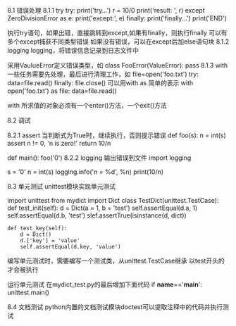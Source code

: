 8.1 错误处理
8.1.1 try
try:
    print('try...')
    r = 10/0
    print('result: ', r)
except ZeroDivisionError as e:
    print('except:', e)
finally:
    print('finally...')
print('END')

执行try语句，如果出错，直接跳转到except,如果有finally，则执行finally
可以有多个except捕获不同类型错误
如果没有错误，可以在except后加else语句块
8.1.2 logging
logging，将错误信息记录到日志文件中

采用VaulueError定义错误类型，如
class FooError(ValueError):
    pass
8.1.3 with
一些任务需要先处理，最后进行清理工作，如
file=open('foo.txt')
try:
    data=file.read()
finally:
    file.close()
可以用with as 简单的表示
with open('foo.txt') as file:
    data=file.read()

with 所求值的对象必须有一个enter()方法，一个exit()方法


8.2 调试

8.2.1 assert 
当判断式为True时，继续执行，否则提示错误
def foo(s):
    n = int(s)
    assert n != 0, 'n is zero!'
    return 10/n

def main():
    foo('0')
8.2.2 logging
输出错误到文件
import logging

s = '0'
n = int(s)
logging.info('n = %d', %n)
print(10/n)

8.3 单元测试
unittest模块实现单元测试

import unittest
from mydict import Dict
class TestDict(unittest.TestCase):
    def test_init(self):
        d = Dict(a = 1, b = 'test')
        self.assertEqual(d.a, 1)
        self.assertEqual(d.b, 'test')
        slef.assertTrue(isinstance(d, dict))

    def test_key(self):
        d = Dict()
        d.['key'] = 'value'
        self.assertEqual(d.key, 'value')

编写单元测试时，需要编写一个测试类，从unittest.TestCase继承
以test开头的才会被执行

运行单元测试
在mydict_test.py的最后增加下面代码
if __name__=='__main__':
    unittest.main()

8.4 文档测试
python内置的文档测试模块doctest可以提取注释中的代码并执行测试

